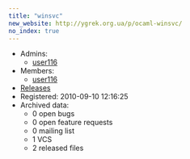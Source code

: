```yaml
---
title: "winsvc"
new_website: http://ygrek.org.ua/p/ocaml-winsvc/
no_index: true
---
```


* Admins:
  * [user116](/users/user116)
* Members:
  * [user116](/users/user116)
* [Releases](https://download.ocamlcore.org/winsvc)
* Registered: 2010-09-10 12:16:25
* Archived data:
  * 0 open bugs
  * 0 open feature requests
  * 0 mailing list
  * 1 VCS
  * 2 released files
